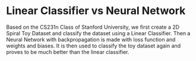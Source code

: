 # Linear Classifier vs Neural Network

Based on the CS231n Class of Stanford University, we first create a 2D Spiral Toy Dataset and classify the dataset using a Linear Classifier.
Then a Neural Network with backpropagation is made with loss function and weights and biases. 
It is then used to classify the toy dataset again and proves to be much better than the linear classifier.
